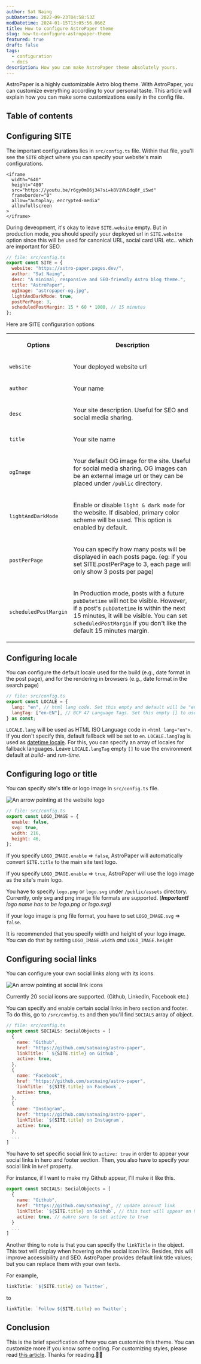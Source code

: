 ```yaml
---
author: Sat Naing
pubDatetime: 2022-09-23T04:58:53Z
modDatetime: 2024-01-15T13:05:56.066Z
title: How to configure AstroPaper theme
slug: how-to-configure-astropaper-theme
featured: true
draft: false
tags:
  - configuration
  - docs
description: How you can make AstroPaper theme absolutely yours.
---
```

AstroPaper is a highly customizable Astro blog theme. With AstroPaper, you can customize everything according to your personal taste. This article will explain how you can make some customizations easily in the config file.

## Table of contents

## Configuring SITE

The important configurations lies in `src/config.ts` file. Within that file, you'll see the `SITE` object where you can specify your website's main configurations.

```
<iframe
  width="640"
  height="480"
  src="https://youtu.be/r6gy0m86j34?si=k8V1VkEdq8f_i5wd"
  frameborder="0"
  allow="autoplay; encrypted-media"
  allowfullscreen
>
</iframe>
```

During deveopment, it's okay to leave `SITE.website` empty. But in production mode, you should specify your deployed url in `SITE.website` option since this will be used for canonical URL, social card URL etc.. which are important for SEO.

```js
// file: src/config.ts
export const SITE = {
  website: "https://astro-paper.pages.dev/",
  author: "Sat Naing",
  desc: "A minimal, responsive and SEO-friendly Astro blog theme.",
  title: "AstroPaper",
  ogImage: "astropaper-og.jpg",
  lightAndDarkMode: true,
  postPerPage: 3,
  scheduledPostMargin: 15 * 60 * 1000, // 15 minutes
};
```

Here are SITE configuration options

<table style="minWidth: 50px"><colgroup><col><col></colgroup><tbody><tr><th colspan="1" rowspan="1"><p>Options</p></th><th colspan="1" rowspan="1"><p>Description</p></th></tr><tr><td colspan="1" rowspan="1"><p><code>website</code></p></td><td colspan="1" rowspan="1"><p>Your deployed website url</p></td></tr><tr><td colspan="1" rowspan="1"><p><code>author</code></p></td><td colspan="1" rowspan="1"><p>Your name</p></td></tr><tr><td colspan="1" rowspan="1"><p><code>desc</code></p></td><td colspan="1" rowspan="1"><p>Your site description. Useful for SEO and social media sharing.</p></td></tr><tr><td colspan="1" rowspan="1"><p><code>title</code></p></td><td colspan="1" rowspan="1"><p>Your site name</p></td></tr><tr><td colspan="1" rowspan="1"><p><code>ogImage</code></p></td><td colspan="1" rowspan="1"><p>Your default OG image for the site. Useful for social media sharing. OG images can be an external image url or they can be placed under <code>/public</code> directory.</p></td></tr><tr><td colspan="1" rowspan="1"><p><code>lightAndDarkMode</code></p></td><td colspan="1" rowspan="1"><p>Enable or disable <code>light &amp; dark mode</code> for the website. If disabled, primary color scheme will be used. This option is enabled by default.</p></td></tr><tr><td colspan="1" rowspan="1"><p><code>postPerPage</code></p></td><td colspan="1" rowspan="1"><p>You can specify how many posts will be displayed in each posts page. (eg: if you set SITE.postPerPage to 3, each page will only show 3 posts per page)</p></td></tr><tr><td colspan="1" rowspan="1"><p><code>scheduledPostMargin</code></p></td><td colspan="1" rowspan="1"><p>In Production mode, posts with a future <code>pubDatetime</code> will not be visible. However, if a post's <code>pubDatetime</code> is within the next 15 minutes, it will be visible. You can set <code>scheduledPostMargin</code> if you don't like the default 15 minutes margin.</p></td></tr></tbody></table>

## Configuring locale

You can configure the default locale used for the build (e.g., date format in the post page), and for the rendering in browsers (e.g., date format in the search page)

```js
// file: src/config.ts
export const LOCALE = {
  lang: "en", // html lang code. Set this empty and default will be "en"
  langTag: ["en-EN"], // BCP 47 Language Tags. Set this empty [] to use the environment default
} as const;
```

`LOCALE.lang` will be used as HTML ISO Language code in `<html lang="en">`. If you don't specify this, default fallback will be set to `en`. `LOCALE.langTag` is used as [datetime locale](https://developer.mozilla.org/en-US/docs/Web/JavaScript/Reference/Global_Objects/Date/toLocaleDateString#locales). For this, you can specify an array of locales for fallback languages. Leave `LOCALE.langTag` empty `[]` to use the environment default at _build-_ and _run-time_.

## Configuring logo or title

You can specify site's title or logo image in `src/config.ts` file.

![An arrow pointing at the website logo](https://res.cloudinary.com/noezectz/v1663911318/astro-paper/AstroPaper-logo-config_goff5l.png)

```js
// file: src/config.ts
export const LOGO_IMAGE = {
  enable: false,
  svg: true,
  width: 216,
  height: 46,
};
```

If you specify `LOGO_IMAGE.enable` => `false`, AstroPaper will automatically convert `SITE.title` to the main site text logo.

If you specify `LOGO_IMAGE.enable` => `true`, AstroPaper will use the logo image as the site's main logo.

You have to specify `logo.png` or `logo.svg` under `/public/assets` directory. Currently, only svg and png image file formats are supported. (**_Important!_** _logo name has to be logo.png or logo.svg)_

If your logo image is png file format, you have to set `LOGO_IMAGE.svg` => `false`.

It is recommended that you specify width and height of your logo image. You can do that by setting `LOGO_IMAGE.width` _and_ `LOGO_IMAGE.height`

## Configuring social links

You can configure your own social links along with its icons.

![An arrow pointing at social link icons](https://res.cloudinary.com/noezectz/v1663914759/astro-paper/astro-paper-socials_tkcjgq.png)

Currently 20 social icons are supported. (Github, LinkedIn, Facebook etc.)

You can specify and enable certain social links in hero section and footer. To do this, go to `/src/config.ts` and then you'll find `SOCIALS` array of object.

```js
// file: src/config.ts
export const SOCIALS: SocialObjects = [
  {
    name: "Github",
    href: "https://github.com/satnaing/astro-paper",
    linkTitle: ` ${SITE.title} on Github`,
    active: true,
  },
  {
    name: "Facebook",
    href: "https://github.com/satnaing/astro-paper",
    linkTitle: `${SITE.title} on Facebook`,
    active: true,
  },
  {
    name: "Instagram",
    href: "https://github.com/satnaing/astro-paper",
    linkTitle: `${SITE.title} on Instagram`,
    active: true,
  },
  ...
]
```

You have to set specific social link to `active: true` in order to appear your social links in hero and footer section. Then, you also have to specify your social link in `href` property.

For instance, if I want to make my Github appear, I'll make it like this.

```js
export const SOCIALS: SocialObjects = [
  {
    name: "Github",
    href: "https://github.com/satnaing", // update account link
    linkTitle: `${SITE.title} on Github`, // this text will appear on hover and VoiceOver
    active: true, // makre sure to set active to true
  }
  ...
]
```

Another thing to note is that you can specify the `linkTitle` in the object. This text will display when hovering on the social icon link. Besides, this will improve accessibility and SEO. AstroPaper provides default link title values; but you can replace them with your own texts.

For example,

```js
linkTitle: `${SITE.title} on Twitter`,
```

to

```js
linkTitle: `Follow ${SITE.title} on Twitter`;
```

## Conclusion

This is the brief specification of how you can customize this theme. You can customize more if you know some coding. For customizing styles, please read [this article](https://astro-paper.pages.dev/posts/customizing-astropaper-theme-color-schemes/). Thanks for reading.✌🏻